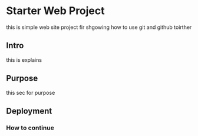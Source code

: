 # Starter Web Project
this is simple web site project fir shgowing how to use git and github toirther 

## Intro

this is explains
## Purpose
this sec for purpose

## Deployment

### How to continue
